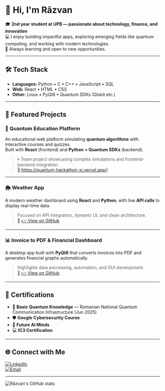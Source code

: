 # 👋 Hi, I'm Răzvan

🎓 **2nd year student at UPB — passionate about technology, finance, and innovation**  
💻 I enjoy building impactful apps, exploring emerging fields like quantum computing, and working with modern technologies.  
🚀 Always learning and open to new opportunities.

---

## 🛠️ Tech Stack

- **Languages:** Python • C • C++ • JavaScript • SQL  
- **Web:** React • HTML • CSS  
- **Other:** Linux • PyQt6 • Quantum SDKs (Qiskit etc.)

---

## 🌟 Featured Projects

### 🧠 Quantum Education Platform  
An educational web platform simulating **quantum algorithms** with interactive courses and quizzes.  
Built with **React** (frontend) and **Python + Quantum SDKs** (backend).  
> 🌀 Team project showcasing complex simulations and frontend-backend integration.  
🔗(https://quantum-hackathon-xi.vercel.app/)

---

### 🌦️ Weather App  
A modern weather dashboard using **React** and **Python**, with live **API calls** to display real-time data.  
> Focused on API integration, dynamic UI, and clean architecture.  
🔗 [👉 View on GitHub](https://github.com/RazTan1234/WebsiteProject)

---

### 📊 Invoice to PDF & Financial Dashboard  
A desktop app built with **PyQt6** that converts invoices into PDF and generates financial graphs automatically.  
> Highlights data processing, automation, and GUI development.  
🔗 [👉 View on GitHub](https://github.com/RazTan1234/InvoiceProject)

---

## 📜 Certifications

- 🧪 **Basic Quantum Knowledge** — Romanian National Quantum Communication Infrastructure (Jun 2025)  
- 🛡 **Google Cybersecurity Course**  
- 🤖 **Future AI Minds**  
- 💻 **IC3 Certification**

---

## 🌐 Connect with Me

[![LinkedIn](https://img.shields.io/badge/LinkedIn-blue?logo=linkedin&logoColor=white)](https://www.linkedin.com/in/razvan-tanasescu-139a1926b/)  
[![Email](https://img.shields.io/badge/Email-D14836?logo=gmail&logoColor=white)](mailto:tanasescurm@gmail.com)

---

![Răzvan's GitHub stats](https://github-readme-stats.vercel.app/api?username=RazTan1234&show_icons=true&theme=tokyonight)
